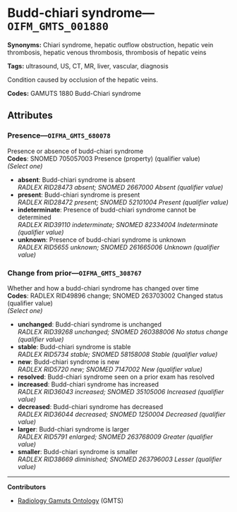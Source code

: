 # Budd-chiari syndrome—`OIFM_GMTS_001880`

**Synonyms:** Chiari syndrome, hepatic outflow obstruction, hepatic vein thrombosis, hepatic venous thrombosis, thrombosis of hepatic veins

**Tags:** ultrasound, US, CT, MR, liver, vascular, diagnosis

Condition caused by occlusion of the hepatic veins.

**Codes:** GAMUTS 1880 Budd-Chiari syndrome

## Attributes

### Presence—`OIFMA_GMTS_680078`

Presence or absence of budd-chiari syndrome  
**Codes**: SNOMED 705057003 Presence (property) (qualifier value)  
*(Select one)*

- **absent**: Budd-chiari syndrome is absent  
_RADLEX RID28473 absent; SNOMED 2667000 Absent (qualifier value)_
- **present**: Budd-chiari syndrome is present  
_RADLEX RID28472 present; SNOMED 52101004 Present (qualifier value)_
- **indeterminate**: Presence of budd-chiari syndrome cannot be determined  
_RADLEX RID39110 indeterminate; SNOMED 82334004 Indeterminate (qualifier value)_
- **unknown**: Presence of budd-chiari syndrome is unknown  
_RADLEX RID5655 unknown; SNOMED 261665006 Unknown (qualifier value)_

### Change from prior—`OIFMA_GMTS_308767`

Whether and how a budd-chiari syndrome has changed over time  
**Codes**: RADLEX RID49896 change; SNOMED 263703002 Changed status (qualifier value)  
*(Select one)*

- **unchanged**: Budd-chiari syndrome is unchanged  
_RADLEX RID39268 unchanged; SNOMED 260388006 No status change (qualifier value)_
- **stable**: Budd-chiari syndrome is stable  
_RADLEX RID5734 stable; SNOMED 58158008 Stable (qualifier value)_
- **new**: Budd-chiari syndrome is new  
_RADLEX RID5720 new; SNOMED 7147002 New (qualifier value)_
- **resolved**: Budd-chiari syndrome seen on a prior exam has resolved  
- **increased**: Budd-chiari syndrome has increased  
_RADLEX RID36043 increased; SNOMED 35105006 Increased (qualifier value)_
- **decreased**: Budd-chiari syndrome has decreased  
_RADLEX RID36044 decreased; SNOMED 1250004 Decreased (qualifier value)_
- **larger**: Budd-chiari syndrome is larger  
_RADLEX RID5791 enlarged; SNOMED 263768009 Greater (qualifier value)_
- **smaller**: Budd-chiari syndrome is smaller  
_RADLEX RID38669 diminished; SNOMED 263796003 Lesser (qualifier value)_

---

**Contributors**

- [Radiology Gamuts Ontology](https://gamuts.net/) (GMTS)